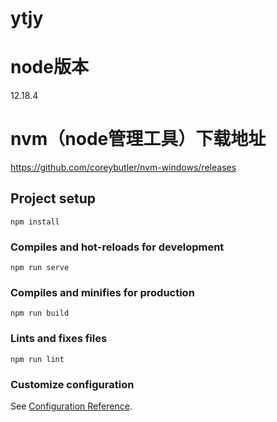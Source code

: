 # ytjy

# node版本
12.18.4

# nvm（node管理工具）下载地址
https://github.com/coreybutler/nvm-windows/releases

## Project setup
```
npm install
```

### Compiles and hot-reloads for development
```
npm run serve
```

### Compiles and minifies for production
```
npm run build
```

### Lints and fixes files
```
npm run lint
```

### Customize configuration
See [Configuration Reference](https://cli.vuejs.org/config/).

